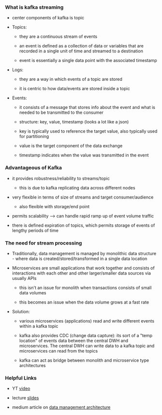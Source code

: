 ### What is kafka streaming

* center components of kafka is topic

* Topics:

  + they are a continuous stream of events

  + an event is defined as a collection of data or variables that are recorded in a single unit of time and streamed to a destination

  + event is essentially a single data point with the associated timestamp

* Logs:

  + they are a way in which events of a topic are stored

  + it is centric to how data/events are stored inside a topic

* Events:

  + it consists of a message that stores info about the event and what is needed to be transmitted to the consumer

  + structure: key, value, timestamp (looks a lot like a json)

  + key is typically used to reference the target value, also typically used for partitioning

  + value is the target component of the data exchange

  + timestamp indicates when the value was transmitted in the event

### Advantageous of Kafka

* it provides robustness/reliability to streams/topic

  - this is due to kafka replicating data across different nodes

* very flexible in terms of size of streams and target consumer/audience

  - also flexible with storage/end point

* permits scalability --> can handle rapid ramp up of event volume traffic

* there is defined expiration of topics, which permits storage of events of lengthy periods of time

### The need for stream processing

* Traditionally, data management is managed by monolithic data structure - where data is created/stored/transformed in a single data location

* Microservices are small applications that work together and consists of interactions with each other and other larger/smaller data sources via usually APIs

  - this isn't an issue for monolith when transactions consists of small data volumes

  - this becomes an issue when the data volume grows at a fast rate

* Solution:

  - various microservices (applications) read and write different events within a kafka topic

  - kafka also provides CDC (change data capture): its sort of a "temp location" of events data between the central DWH and microservices. The central DWH can write data to a kafka topic and microservices can read from the topics

  - kafka can act as bridge between monolith and microservice type architectures


### Helpful Links

* YT [video](https://www.youtube.com/watch?v=zPLZUDPi4AY&list=PL3MmuxUbc_hJed7dXYoJw8DoCuVHhGEQb&index=69)

* lecture [slides](https://docs.google.com/presentation/d/1bCtdCba8v1HxJ_uMm9pwjRUC-NAMeB-6nOG2ng3KujA/edit#slide=id.p1)

* medium article on [data management architecture](https://towardsdatascience.com/data-management-architectures-monolithic-data-architectures-and-distributed-data-mesh-63743794966c)
